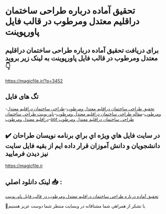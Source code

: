 # تحقیق آماده درباره طراحی ساختمان دراقلیم معتدل ومرطوب در قالب فایل پاورپوینت

## برای دریافت تحقیق آماده درباره طراحی ساختمان دراقلیم معتدل ومرطوب در قالب فایل پاورپوینت به لینک زیر بروید 👇

https://magicfile.ir/?p=3452

## تگ های فایل

-[تحقیق طراحی ساختمان دراقلیم معتدل ومرطوب](https://magicfile.ir/product/%d8%aa%d8%ad%d9%82%db%8c%d9%82-%d8%b7%d8%b1%d8%a7%d8%ad%db%8c-%d8%b3%d8%a7%d8%ae%d8%aa%d9%85%d8%a7%d9%86-%d8%af%d8%b1%d8%a7%d9%82%d9%84%db%8c%d9%85-%d9%85%d8%b9%d8%aa%d8%af%d9%84-%d9%88%d9%85%d8%b1%d8%b7%d9%88%d8%a8-%d9%be%d8%a7%d9%88%d8%b1%d9%be%d9%88%db%8c%d9%86%d8%aa/)-[طراحی ساختمان دراقلیم معتدل ومرطوب](https://magicfile.ir/product/%d8%aa%d8%ad%d9%82%db%8c%d9%82-%d8%b7%d8%b1%d8%a7%d8%ad%db%8c-%d8%b3%d8%a7%d8%ae%d8%aa%d9%85%d8%a7%d9%86-%d8%af%d8%b1%d8%a7%d9%82%d9%84%db%8c%d9%85-%d9%85%d8%b9%d8%aa%d8%af%d9%84-%d9%88%d9%85%d8%b1%d8%b7%d9%88%d8%a8-%d9%be%d8%a7%d9%88%d8%b1%d9%be%d9%88%db%8c%d9%86%d8%aa/)-[مقاله طراحی ساختمان دراقلیم معتدل ومرطوب](https://magicfile.ir/product/%d8%aa%d8%ad%d9%82%db%8c%d9%82-%d8%b7%d8%b1%d8%a7%d8%ad%db%8c-%d8%b3%d8%a7%d8%ae%d8%aa%d9%85%d8%a7%d9%86-%d8%af%d8%b1%d8%a7%d9%82%d9%84%db%8c%d9%85-%d9%85%d8%b9%d8%aa%d8%af%d9%84-%d9%88%d9%85%d8%b1%d8%b7%d9%88%d8%a8-%d9%be%d8%a7%d9%88%d8%b1%d9%be%d9%88%db%8c%d9%86%d8%aa/)-[پاورپوینت طراحی ساختمان دراقلیم معتدل ومرطوب](https://magicfile.ir/product/%d8%aa%d8%ad%d9%82%db%8c%d9%82-%d8%b7%d8%b1%d8%a7%d8%ad%db%8c-%d8%b3%d8%a7%d8%ae%d8%aa%d9%85%d8%a7%d9%86-%d8%af%d8%b1%d8%a7%d9%82%d9%84%db%8c%d9%85-%d9%85%d8%b9%d8%aa%d8%af%d9%84-%d9%88%d9%85%d8%b1%d8%b7%d9%88%d8%a8-%d9%be%d8%a7%d9%88%d8%b1%d9%be%d9%88%db%8c%d9%86%d8%aa/)-[ppt طراحی ساختمان دراقلیم معتدل ومرطوب](https://magicfile.ir/product/%d8%aa%d8%ad%d9%82%db%8c%d9%82-%d8%b7%d8%b1%d8%a7%d8%ad%db%8c-%d8%b3%d8%a7%d8%ae%d8%aa%d9%85%d8%a7%d9%86-%d8%af%d8%b1%d8%a7%d9%82%d9%84%db%8c%d9%85-%d9%85%d8%b9%d8%aa%d8%af%d9%84-%d9%88%d9%85%d8%b1%d8%b7%d9%88%d8%a8-%d9%be%d8%a7%d9%88%d8%b1%d9%be%d9%88%db%8c%d9%86%d8%aa/)

## ✔️ در سايت فايل هاي ويژه اي براي برنامه نويسان طراحان دانشجويان و دانش آموزان قرار داده ايم از بقيه فايل سايت نيز ديدن فرماييد

https://magicfile.ir


## لينک دانلود اصلي 📥 :

[تحقیق آماده درباره طراحی ساختمان دراقلیم معتدل ومرطوب در قالب فایل پاورپوینت](https://magicfile.ir/product/%d8%aa%d8%ad%d9%82%db%8c%d9%82-%d8%b7%d8%b1%d8%a7%d8%ad%db%8c-%d8%b3%d8%a7%d8%ae%d8%aa%d9%85%d8%a7%d9%86-%d8%af%d8%b1%d8%a7%d9%82%d9%84%db%8c%d9%85-%d9%85%d8%b9%d8%aa%d8%af%d9%84-%d9%88%d9%85%d8%b1%d8%b7%d9%88%d8%a8-%d9%be%d8%a7%d9%88%d8%b1%d9%be%d9%88%db%8c%d9%86%d8%aa/) 


🙏با تشکر از همراهي شما مشتاقانه در وبسایت منتظر شما دوست عزیز هستیم

